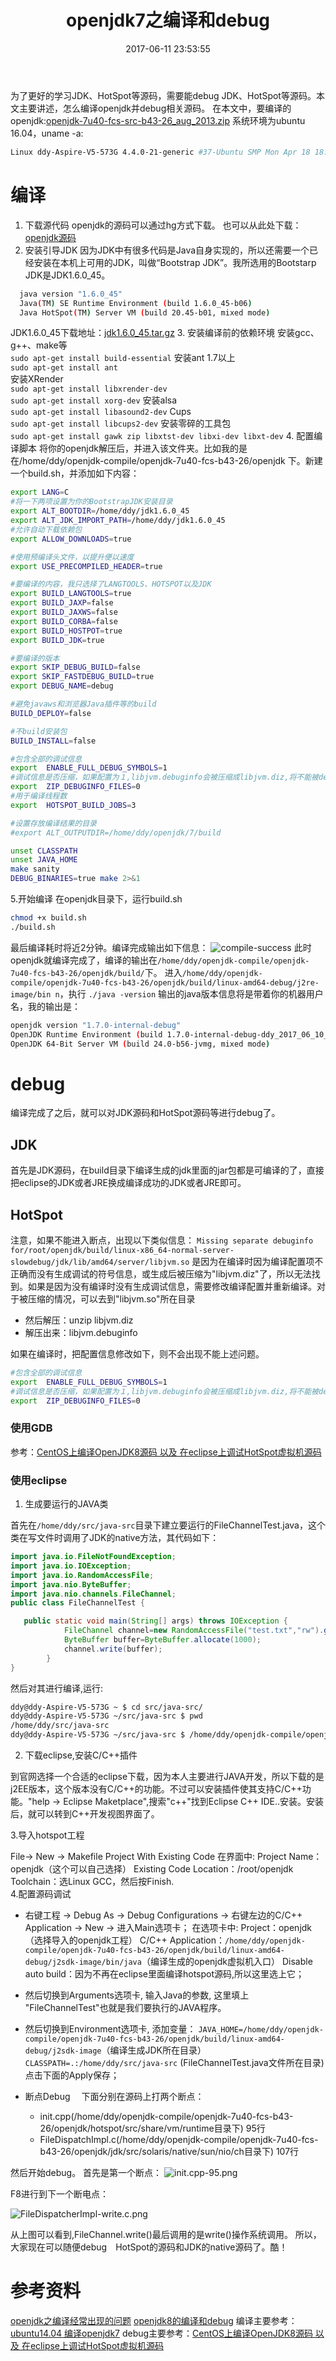 ﻿---
title: openjdk7之编译和debug
date: 2017-06-11 23:53:55
tags: [openjdk,jvm]
categories: jvm
---
为了更好的学习JDK、HotSpot等源码，需要能debug JDK、HotSpot等源码。本文主要讲述，怎么编译openjdk并debug相关源码。
在本文中，要编译的openjdk:[openjdk-7u40-fcs-src-b43-26_aug_2013.zip][1]
系统环境为ubuntu 16.04，uname -a:
```bash
Linux ddy-Aspire-V5-573G 4.4.0-21-generic #37-Ubuntu SMP Mon Apr 18 18:33:37 UTC 2016 x86_64 x86_64 x86_64 GNU/Linux
```
# 编译
1. 下载源代码
openjdk的源码可以通过hg方式下载。
也可以从此处下载：[openjdk源码][2]
2. 安装引导JDK
因为JDK中有很多代码是Java自身实现的，所以还需要一个已经安装在本机上可用的JDK，叫做“Bootstrap JDK”。我所选用的Bootstarp JDK是JDK1.6.0_45。
```bash
  java version "1.6.0_45"
  Java(TM) SE Runtime Environment (build 1.6.0_45-b06)
  Java HotSpot(TM) Server VM (build 20.45-b01, mixed mode)  
```
  JDK1.6.0_45下载地址：[jdk1.6.0_45.tar.gz][3]
3. 安装编译前的依赖环境
安装gcc、g++、make等  
``sudo apt-get install build-essential``
安装ant 1.7以上  
``sudo apt-get install ant``  
安装XRender  
``sudo apt-get install libxrender-dev``  
``sudo apt-get install xorg-dev`` 
安装alsa  
``sudo apt-get install libasound2-dev``
Cups  
``sudo apt-get install libcups2-dev`` 
安装零碎的工具包  
``sudo apt-get install gawk zip libxtst-dev libxi-dev libxt-dev``
4. 配置编译脚本
将你的openjdk解压后，并进入该文件夹。比如我的是在/home/ddy/openjdk-compile/openjdk-7u40-fcs-b43-26/openjdk
下。新建一个build.sh，并添加如下内容：

```bash
export LANG=C
#将一下两项设置为你的BootstrapJDK安装目录
export ALT_BOOTDIR=/home/ddy/jdk1.6.0_45
export ALT_JDK_IMPORT_PATH=/home/ddy/jdk1.6.0_45
#允许自动下载依赖包
export ALLOW_DOWNLOADS=true

#使用预编译头文件，以提升便以速度
export USE_PRECOMPILED_HEADER=true

#要编译的内容，我只选择了LANGTOOLS、HOTSPOT以及JDK
export BUILD_LANGTOOLS=true
export BUILD_JAXP=false
export BUILD_JAXWS=false
export BUILD_CORBA=false
export BUILD_HOSTPOT=true
export BUILD_JDK=true

#要编译的版本
export SKIP_DEBUG_BUILD=false
export SKIP_FASTDEBUG_BUILD=true
export DEBUG_NAME=debug

#避免javaws和浏览器Java插件等的build
BUILD_DEPLOY=false

#不build安装包
BUILD_INSTALL=false

#包含全部的调试信息
export  ENABLE_FULL_DEBUG_SYMBOLS=1
#调试信息是否压缩，如果配置为１,libjvm.debuginfo会被压缩成libjvm.diz,将不能被debug。
export  ZIP_DEBUGINFO_FILES=0
#用于编译线程数
export  HOTSPOT_BUILD_JOBS=3

#设置存放编译结果的目录
#export ALT_OUTPUTDIR=/home/ddy/openjdk/7/build

unset CLASSPATH
unset JAVA_HOME
make sanity
DEBUG_BINARIES=true make 2>&1
```

5.开始编译
在openjdk目录下，运行build.sh


```bash
chmod +x build.sh
./build.sh
```


最后编译耗时将近2分钟。编译完成输出如下信息：
![compile-success][4]
此时openjdk就编译完成了，编译的输出在``/home/ddy/openjdk-compile/openjdk-7u40-fcs-b43-26/openjdk/build/``下。
进入``/home/ddy/openjdk-compile/openjdk-7u40-fcs-b43-26/openjdk/build/linux-amd64-debug/j2re-image/bin
n``，执行
``./java -version``
输出的java版本信息将是带着你的机器用户名，我的输出是：
```bash
openjdk version "1.7.0-internal-debug"
OpenJDK Runtime Environment (build 1.7.0-internal-debug-ddy_2017_06_10_22_30-b00)
OpenJDK 64-Bit Server VM (build 24.0-b56-jvmg, mixed mode)
```
# debug
编译完成了之后，就可以对JDK源码和HotSpot源码等进行debug了。
## JDK
首先是JDK源码，在build目录下编译生成的jdk里面的jar包都是可编译的了，直接把eclipse的JDK或者JRE换成编译成功的JDK或者JRE即可。
## HotSpot
注意，如果不能进入断点，出现以下类似信息：
      ``Missing separate debuginfo for/root/openjdk/build/linux-x86_64-normal-server-slowdebug/jdk/lib/amd64/server/libjvm.so``
是因为在编译时因为编译配置项不正确而没有生成调试的符号信息，或生成后被压缩为"libjvm.diz"了，所以无法找到。如果是因为没有编译时没有生成调试信息，需要修改编译配置并重新编译。对于被压缩的情况，可以去到"libjvm.so"所在目录

+ 然后解压：unzip libjvm.diz                
+ 解压出来：libjvm.debuginfo


如果在编译时，把配置信息修改如下，则不会出现不能上述问题。
```bash
#包含全部的调试信息
export  ENABLE_FULL_DEBUG_SYMBOLS=1
#调试信息是否压缩，如果配置为１,libjvm.debuginfo会被压缩成libjvm.diz,将不能被debug。
export  ZIP_DEBUGINFO_FILES=0
```


### 使用GDB
 参考：[CentOS上编译OpenJDK8源码 以及 在eclipse上调试HotSpot虚拟机源码][5]
 
### 使用eclipse
1. 生成要运行的JAVA类

首先在``/home/ddy/src/java-src``目录下建立要运行的FileChannelTest.java，这个类在写文件时调用了JDK的native方法，其代码如下：
```java
import java.io.FileNotFoundException;
import java.io.IOException;
import java.io.RandomAccessFile;
import java.nio.ByteBuffer;
import java.nio.channels.FileChannel;
public class FileChannelTest {

   public static void main(String[] args) throws IOException {
            FileChannel channel=new RandomAccessFile("test.txt","rw").getChannel();
            ByteBuffer buffer=ByteBuffer.allocate(1000);
            channel.write(buffer);
        }
}
```
然后对其进行编译,运行:
```bash
ddy@ddy-Aspire-V5-573G ~ $ cd src/java-src/
ddy@ddy-Aspire-V5-573G ~/src/java-src $ pwd
/home/ddy/src/java-src
ddy@ddy-Aspire-V5-573G ~/src/java-src $ /home/ddy/openjdk-compile/openjdk-7u40-fcs-b43-26/openjdk/build/linux-amd64-debug/j2sdk-image/bin/javac FileChannelTest.java 
```

2. 下载eclipse,安装C/C++插件

到官网选择一个合适的eclipse下载，因为本人主要进行JAVA开发，所以下载的是j2EE版本，这个版本没有C/C++的功能。不过可以安装插件使其支持C/C++功能。"help -> Eclipse Maketplace",搜索"c++"找到Eclipse C++ IDE..安装。安装后，就可以转到C++开发视图界面了。

3.导入hotspot工程

File-> New -> Makefile Project With Existing Code 
在界面中:
      Project Name：openjdk（这个可以自己选择）
      Existing Code Location：/root/openjdk
      Toolchain：选Linux GCC，然后按Finish.     
4.配置源码调试     

+ 右键工程 -> Debug As -> Debug Configurations -> 右键左边的C/C++ Application -> New -> 进入Main选项卡；
在选项卡中:
      Project：openjdk（选择导入的openjdk工程）
      C/C++ Application：``/home/ddy/openjdk-compile/openjdk-7u40-fcs-b43-26/openjdk/build/linux-amd64-debug/j2sdk-image/bin/java``（编译生成的openjdk虚拟机入口）
      Disable auto build：因为不再在eclipse里面编译hotspot源码,所以这里选上它；
+ 然后切换到Arguments选项卡, 输入Java的参数, 这里填上 "FileChannelTest"也就是我们要执行的JAVA程序。
+ 然后切换到Environment选项卡, 添加变量：
``JAVA_HOME=/home/ddy/openjdk-compile/openjdk-7u40-fcs-b43-26/openjdk/build/linux-amd64-debug/j2sdk-image``（编译生成JDK所在目录）
``CLASSPATH=.:/home/ddy/src/java-src`` (FileChannelTest.java文件所在目录)
点击下面的Apply保存；
+ 断点Debug
　下面分别在源码上打两个断点：

     + init.cpp(/home/ddy/openjdk-compile/openjdk-7u40-fcs-b43-26/openjdk/hotspot/src/share/vm/runtime目录下)      95行
     + FileDispatchImpl.c(/home/ddy/openjdk-compile/openjdk-7u40-fcs-b43-26/openjdk/jdk/src/solaris/native/sun/nio/ch目录下)    107行

然后开始debug。
首先是第一个断点：
![init.cpp-95.png][6]

F8进行到下一个断电点：

![FileDispatcherImpl-write.c.png][7]

从上图可以看到,FileChannel.write()最后调用的是write()操作系统调用。
所以，大家现在可以随便debug　HotSpot的源码和JDK的native源码了。酷！

# 参考资料
[openjdk之编译经常出现的问题][8]
[openjdk8的编译和debug][9]
编译主要参考：[ubuntu14.04 编译openjdk7][10]
debug主要参考：[CentOS上编译OpenJDK8源码 以及 在eclipse上调试HotSpot虚拟机源码][11]


  [1]: https://pan.baidu.com/s/1bFVRwq
  [2]: https://pan.baidu.com/s/1qXMoWfM
  [3]: https://pan.baidu.com/s/1eStdxq6
  [4]: http://oqxil93b6.bkt.clouddn.com/images/openjdk/compile-success.png
  [5]: http://blog.csdn.net/tjiyu/article/details/53725247
  [6]: http://oqxil93b6.bkt.clouddn.com/images/openjdk/init.cpp-95.png
  [7]: http://oqxil93b6.bkt.clouddn.com/images/openjdk/FileDispatcherImpl-write.c.jpg
  [8]: https://yddmax.github.io/2017/06/12/openjdk%E4%B9%8B%E7%BC%96%E8%AF%91%E7%BB%8F%E5%B8%B8%E5%87%BA%E7%8E%B0%E7%9A%84%E9%97%AE%E9%A2%98/
  [9]: https://yddmax.github.io/2017/06/12/openjdk8%E4%B9%8B%E7%BC%96%E8%AF%91%E5%92%8Cdebug/
  [10]: https://ayonel.me/index.php/2017/01/05/compile_openjdk/
  [11]: http://blog.csdn.net/tjiyu/article/details/53725247